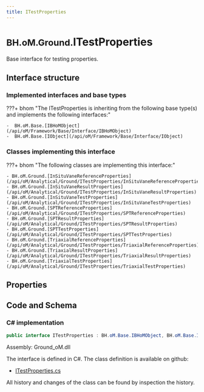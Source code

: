```yaml
---
title: ITestProperties
---
```


# <small>BH.oM.Ground.</small>**ITestProperties**

Base interface for testing properties.

## Interface structure

### Implemented interfaces and base types

???+ bhom "The ITestProperties is inheriting from the following base type(s) and implements the following interfaces:"

    -  BH.oM.Base.[IBHoMObject](/api/oM/Framework/Base/Interface/IBHoMObject)
    -  BH.oM.Base.[IObject](/api/oM/Framework/Base/Interface/IObject)


### Classes implementing this interface

???+ bhom "The following classes are implementing this interface:"

    - BH.oM.Ground.[InSituVaneReferenceProperties](/api/oM/Analytical/Ground/ITestProperties/InSituVaneReferenceProperties)
    - BH.oM.Ground.[InSituVaneResultProperties](/api/oM/Analytical/Ground/ITestProperties/InSituVaneResultProperties)
    - BH.oM.Ground.[InSituVaneTestProperties](/api/oM/Analytical/Ground/ITestProperties/InSituVaneTestProperties)
    - BH.oM.Ground.[SPTReferenceProperties](/api/oM/Analytical/Ground/ITestProperties/SPTReferenceProperties)
    - BH.oM.Ground.[SPTResultProperties](/api/oM/Analytical/Ground/ITestProperties/SPTResultProperties)
    - BH.oM.Ground.[SPTTestProperties](/api/oM/Analytical/Ground/ITestProperties/SPTTestProperties)
    - BH.oM.Ground.[TriaxialReferenceProperties](/api/oM/Analytical/Ground/ITestProperties/TriaxialReferenceProperties)
    - BH.oM.Ground.[TriaxialResultProperties](/api/oM/Analytical/Ground/ITestProperties/TriaxialResultProperties)
    - BH.oM.Ground.[TriaxialTestProperties](/api/oM/Analytical/Ground/ITestProperties/TriaxialTestProperties)


## Properties

## Code and Schema

### C# implementation

``` C# title="C#"
public interface ITestProperties : BH.oM.Base.IBHoMObject, BH.oM.Base.IObject
```

Assembly: Ground_oM.dll

The interface is defined in C#. The class definition is available on github:

- [ITestProperties.cs](https://github.com/BHoM/BHoM/blob/develop/Ground_oM/ITestProperties\ITestProperties.cs)

All history and changes of the class can be found by inspection the history.
